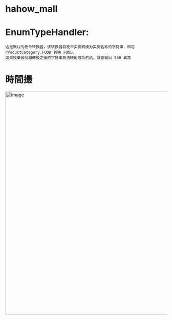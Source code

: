 # hahow_mall

# EnumTypeHandler: 
	这是默认的枚举转换器，该转换器将枚举实例转换为实例名称的字符串，即将 ProductCategory.FOOD 转换 FOOD。
	如果枚舉實例和轉換之後的字符串無法映射成功的話，就會報出 500 異常
	
# 時間撮
<img width="698" alt="image" src="https://user-images.githubusercontent.com/108846887/178098546-a6af5678-6487-4f4c-9621-f4a84e7c696c.png">

